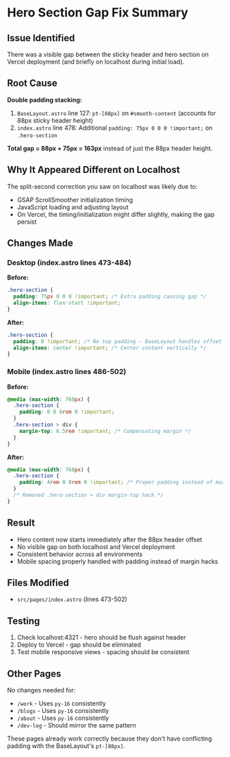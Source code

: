 # Hero Section Gap Fix Summary

## Issue Identified
There was a visible gap between the sticky header and hero section on Vercel deployment (and briefly on localhost during initial load).

## Root Cause
**Double padding stacking:**
1. `BaseLayout.astro` line 127: `pt-[88px]` on `#smooth-content` (accounts for 88px sticky header height)
2. `index.astro` line 478: Additional `padding: 75px 0 0 0 !important;` on `.hero-section`

**Total gap = 88px + 75px = 163px** instead of just the 88px header height.

## Why It Appeared Different on Localhost
The split-second correction you saw on localhost was likely due to:
- GSAP ScrollSmoother initialization timing
- JavaScript loading and adjusting layout
- On Vercel, the timing/initialization might differ slightly, making the gap persist

## Changes Made

### Desktop (index.astro lines 473-484)
**Before:**
```css
.hero-section {
  padding: 75px 0 0 0 !important; /* Extra padding causing gap */
  align-items: flex-start !important;
}
```

**After:**
```css
.hero-section {
  padding: 0 !important; /* No top padding - BaseLayout handles offset */
  align-items: center !important; /* Center content vertically */
}
```

### Mobile (index.astro lines 486-502)
**Before:**
```css
@media (max-width: 768px) {
  .hero-section {
    padding: 0 0 8rem 0 !important;
  }
  .hero-section > div {
    margin-top: 6.5rem !important; /* Compensating margin */
  }
}
```

**After:**
```css
@media (max-width: 768px) {
  .hero-section {
    padding: 4rem 0 8rem 0 !important; /* Proper padding instead of margin */
  }
  /* Removed .hero-section > div margin-top hack */
}
```

## Result
- Hero content now starts immediately after the 88px header offset
- No visible gap on both localhost and Vercel deployment
- Consistent behavior across all environments
- Mobile spacing properly handled with padding instead of margin hacks

## Files Modified
- `src/pages/index.astro` (lines 473-502)

## Testing
1. Check localhost:4321 - hero should be flush against header
2. Deploy to Vercel - gap should be eliminated
3. Test mobile responsive views - spacing should be consistent

## Other Pages
No changes needed for:
- `/work` - Uses `py-16` consistently
- `/blogs` - Uses `py-16` consistently  
- `/about` - Uses `py-16` consistently
- `/dev-log` - Should mirror the same pattern

These pages already work correctly because they don't have conflicting padding with the BaseLayout's `pt-[88px]`.

